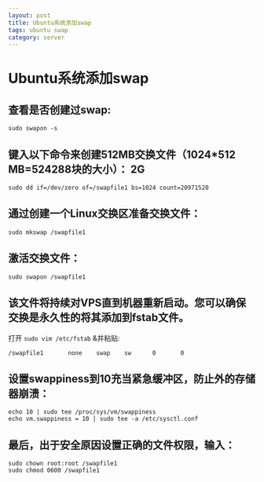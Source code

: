 ```yaml
---
layout: post
title: Ubuntu系统添加swap
tags: ubuntu swap
category: server
---
```


# Ubuntu系统添加swap

## 查看是否创建过swap:

    sudo swapon -s

##  键入以下命令来创建512MB交换文件（1024*512 MB=524288块的大小）： 2G

    sudo dd if=/dev/zero of=/swapfile1 bs=1024 count=20971520

## 通过创建一个Linux交换区准备交换文件：

    sudo mkswap /swapfile1

## 激活交换文件：

    sudo swapon /swapfile1


## 该文件将持续对VPS直到机器重新启动。您可以确保交换是永久性的将其添加到fstab文件。

打开 `sudo vim /etc/fstab` &并粘贴:

    /swapfile1       none    swap    sw      0       0

## 设置swappiness到10充当紧急缓冲区，防止外的存储器崩溃：

    echo 10 | sudo tee /proc/sys/vm/swappiness
    echo vm.swappiness = 10 | sudo tee -a /etc/sysctl.conf

## 最后，出于安全原因设置正确的文件权限，输入：

    sudo chown root:root /swapfile1
    sudo chmod 0600 /swapfile1
